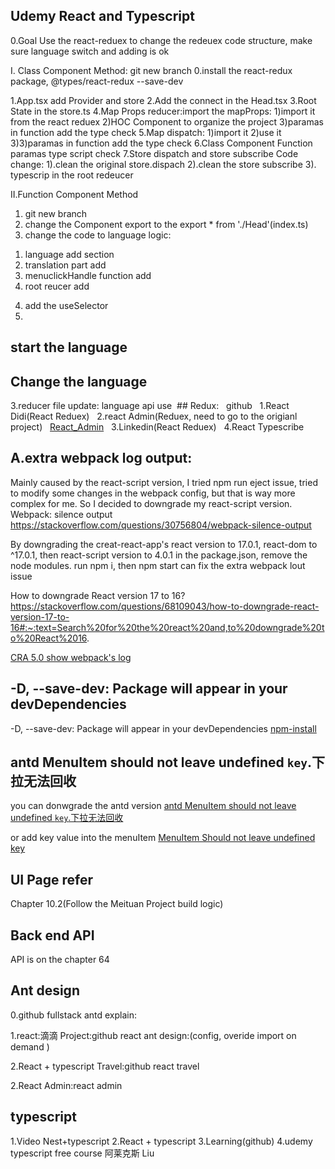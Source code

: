 ## Udemy React and Typescript

0.Goal Use the react-reduex to change the redeuex code structure, make sure language switch and adding is ok

I. Class Component Method:
git new branch
0.install the react-redux package, @types/react-redux --save-dev

1.App.tsx add Provider and store
2.Add the connect in the Head.tsx
3.Root State in the store.ts 
4.Map Props reducer:import the mapProps:
1)import it from the react reduex
2)HOC Component to organize the project
3)paramas in function add the type check
5.Map dispatch:
1)import it 
2)use it
3)3)paramas in function add the type check
6.Class Component Function paramas type script check
7.Store dispatch and store subscribe Code change:
1).clean the original store.dispach
2).clean the store subscribe
3). typescrip in the root redeucer

II.Function Component Method
1. git new branch
2. change the Component export to the export * from './Head'(index.ts)
3. change the code to language logic:
1) language add section
2) translation part add
3) menuclickHandle function add
4) root reucer add
4. add the useSelector
5. 






## start the language


## Change the language
3.reducer file update: language api use
 ## Redux:
  github
  1.React Didi(React Reduex)
  2.react Admin(Reduex, need to go to the origianl project)
  [React_Admin](https://github.dev/GlennOu66304/react-admin)
  3.Linkedin(React Reduex)
  4.React Typescribe

## A.extra webpack log output:
Mainly caused by the react-script version, I tried npm run eject issue, tried to modify some changes in the webpack config, but that is way more complex for me. So I decided to downgrade my react-script version.
Webpack: silence output
https://stackoverflow.com/questions/30756804/webpack-silence-output

By downgrading the creat-react-app's react version to 17.0.1, react-dom to ^17.0.1, then react-script version to 4.0.1 in the package.json, remove the node modules. run npm i, then npm start can fix the extra webpack lout issue

How to downgrade React version 17 to 16?
https://stackoverflow.com/questions/68109043/how-to-downgrade-react-version-17-to-16#:~:text=Search%20for%20the%20react%20and,to%20downgrade%20to%20React%2016.

[CRA 5.0 show webpack's log](https://github.com/facebook/create-react-app/issues/11871)    

## -D, --save-dev: Package will appear in your devDependencies
-D, --save-dev: Package will appear in your devDependencies
[npm-install](https://docs.npmjs.com/cli/v8/commands/npm-install)


## antd MenuItem should not leave undefined `key`.下拉无法回收

you can donwgrade the antd version 
[antd MenuItem should not leave undefined `key`.下拉无法回收](https://blog.csdn.net/lizhen_software/article/details/117691861)


or add key value into the menuItem
[MenuItem Should not leave undefined key](https://www.inflearn.com/questions/321408)


## UI Page refer
Chapter 10.2(Follow the Meituan Project build logic)
## Back end API
API is on the chapter 64

## Ant design

0.github fullstack antd explain:

1.react:滴滴 Project:github react ant design:(config, overide import on demand )

2.React + typescript Travel:github react travel

2.React Admin:react admin

## typescript
1.Video Nest+typescript
2.React + typescript
3.Learning(github)
4.udemy typescript free course 阿莱克斯 Liu



